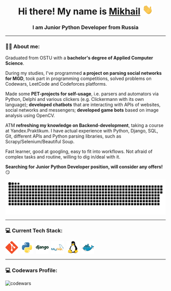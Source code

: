 <h1 align="center">Hi there! My name is <a href="https://t.me/misha7up" target="_blank">Mikhail</a> <img src="images/Hi.gif" height="32"/></h1>
<h3 align="center">I am Junior Python Developer from Russia</h3>

---

### :man_technologist: About me:

Graduated from OSTU with a <b>bachelor's degree of Applied Computer Science</b>.

During my studies, I've programmed <b>a project on parsing social networks for MGD</b>, took part in programming competitions, solved problems on Codewars, LeetCode and Codeforces platforms.

Made some <b>PET-projects for self-usage</b>, i.e. parsers and automators via Python, Delphi and various clickers (e.g. Clickermann with its own language); <b>developed chatbots</b> that are interacting with APIs of websites, social networks and messengers; <b>developed game bots</b> based on image analysis using OpenCV.

ATM <b>refreshing my knowledge on Backend-development</b>, taking a course at Yandex.Praktikum. I have actual experience with Python, Django, SQL, Git, different APIs and Python parsing libraries, such as Scrapy/Selenium/Beautiful Soup.

Fast learner, good at googling, easy to fit into workflows. Not afraid of complex tasks and routine, willing to dig in/deal with it.

<b>Searching for Junior Python Developer position, will consider any offers!</b> :smirk:

<p align="center">
 <img width="600" src="images/github-snake.svg" alt="snake"/>
</p>

---

### 💻 Current Tech Stack:


<div>
  <img src="https://github.com/devicons/devicon/blob/master/icons/git/git-original.svg" title="git" alt="git" width="40" height="40"/>&nbsp
  <img src="https://github.com/devicons/devicon/blob/master/icons/python/python-original.svg" title="python" alt="python" width="40" height="40"/>&nbsp
  <img src="https://github.com/devicons/devicon/blob/master/icons/django/django-plain-wordmark.svg" title="django" alt="django" width="40" height="40"/>&nbsp
  <img src="https://github.com/devicons/devicon/blob/master/icons/mysql/mysql-original-wordmark.svg" title="mysql" alt="mysql" width="40" height="40"/>&nbsp
  <img src="https://github.com/devicons/devicon/blob/master/icons/linux/linux-original.svg" title="linux" alt="linux" width="40" height="40"/>&nbsp
  <img src="https://github.com/devicons/devicon/blob/master/icons/docker/docker-original.svg" title="docker" alt="docker" width="40" height="40"/>&nbsp
</div>

---

### 💻 Codewars Profile:


![codewars](https://www.codewars.com/users/misha7up/badges/large)
